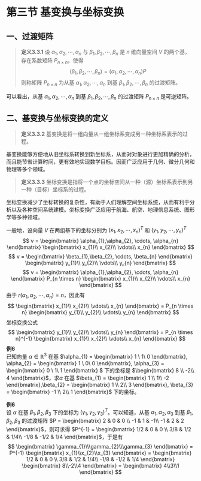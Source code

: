 # 第三节 基变换与坐标变换
## 一、过渡矩阵
> **定义3.3.1** 设 $\alpha_{1},\alpha_{2}, \cdots, \alpha_{n}$ 与 $\beta_{1}, \beta_{2}, \cdots, \beta_{n}$ 是 $n$ 维向量空间 $V$ 的两个基，存在系数矩阵 $P_{n \times n}$，使得
> $$(\beta_{1}, \beta_{2}, \cdots, \beta_{n}) = (\alpha_{1},\alpha_{2}, \cdots, \alpha_{n})P$$
> 则称矩阵 $P_{n \times n}$ 为从基 $\alpha_{1},\alpha_{2}, \cdots, \alpha_{n}$ 到基 $\beta_{1}, \beta_{2}, \cdots, \beta_{n}$ 的过渡矩阵。

可以看出，从基 $\alpha_{1},\alpha_{2}, \cdots, \alpha_{n}$ 到基 $\beta_{1}, \beta_{2}, \cdots, \beta_{n}$ 的过渡矩阵 $P_{n \times n}$ 是可逆矩阵。

## 二、基变换与坐标变换的定义
> **定义3.3.2** 基变换是将一组向量从一组坐标系变成另一种坐标系表示的过程。

基变换能够方便地从旧坐标系转换到新坐标系，从而对对象进行更加精确的分析，而且能节省计算时间，更有效地实现数学目标。因而广泛应用于几何、微分几何和物理等多个领域。
> **定义3.3.3**  坐标变换是指将一个点的坐标空间从一种（源）坐标系表示到另一种（目标）坐标系的过程。

坐标变换减少了坐标转换的复杂性，有助于人们理解空间坐标系统，从而有利于分析以及各种空间系统建模。坐标变换广泛应用于航海、航空、地理信息系统、图形学等多种领域。

一般地，设向量 $V$ 在两组基下的坐标分别为 $(x_{1}, x_{2}, \cdots, x_{n})^T$ 和 $(y_{1}, y_{2}, \cdots, y_{n})^T$
$$
v = \begin{bmatrix} \alpha_{1},\alpha_{2}, \cdots, \alpha_{n} \end{bmatrix}
\begin{bmatrix}
x_{1}\\
x_{2}\\
\vdots\\
x_{n}
\end{bmatrix}
$$
$$
v = \begin{bmatrix} \beta_{1},\beta_{2}, \cdots, \beta_{n} \end{bmatrix}
\begin{bmatrix}
y_{1}\\ y_{2}\\ \vdots\\ y_{n}
\end{bmatrix}
$$
$$
v = \begin{bmatrix} \alpha_{1},\alpha_{2}, \cdots, \alpha_{n} \end{bmatrix} P_{n \times n}
\begin{bmatrix}
x_{1}\\
x_{2}\\
\vdots\\
x_{n}
\end{bmatrix}
$$
由于 $r(\alpha_{1},\alpha_{2}, \cdots, \alpha_{n}) = n$，因此有
$$
\begin{bmatrix}
x_{1}\\ x_{2}\\ \vdots\\ x_{n}
\end{bmatrix} = P_{n \times n}
\begin{bmatrix}
y_{1}\\ y_{2}\\ \vdots\\ y_{n}
\end{bmatrix}
$$
坐标变换公式
$$
\begin{bmatrix}
y_{1}\\ y_{2}\\ \vdots\\ y_{n}
\end{bmatrix} = P_{n \times n}^{-1}
\begin{bmatrix}
x_{1}\\ x_{2}\\ \vdots\\ x_{n}
\end{bmatrix}
$$
**例6**  
已知向量 $\alpha \in \mathbb{R}^3$ 在基 $\alpha_{1} = \begin{bmatrix}
1 \\ 1\\ 0
\end{bmatrix}, 
\alpha_{2} = \begin{bmatrix}
1 \\ 0\\ 0
\end{bmatrix}, 
\alpha_{3} = \begin{bmatrix}
0 \\ 1\\ 1
\end{bmatrix}
$
下的坐标是 $\begin{bmatrix}
8 \\ -2\\ 4
\end{bmatrix}$，求$\alpha$ 在基 $\beta_{1} = \begin{bmatrix}
1 \\ 1\\ -2
\end{bmatrix},\beta_{2} = \begin{bmatrix}
1 \\ 2\\ 3
\end{bmatrix}, \beta_{3} = \begin{bmatrix}
-1 \\ 2\\ 1
\end{bmatrix}$ 下的坐标。

**例6**  
设 $\alpha$ 在基 $\beta_{1}, \beta_{2}, \beta_{3}$ 下的坐标为 $(\gamma_{1}, \gamma_{2}, \gamma_{3})^T$。可以知道，从基 $\alpha_{1}, \alpha_{2}, \alpha_{3}$ 到基 $\beta_{1}, \beta_{2}, \beta_{3}$ 的过渡矩阵 $P = \begin{bmatrix}
2 & 0 & 0 \\
-1 & 1 & -1\\ 
-1 & 2 & 2
\end{bmatrix}$，则可求得 $P^{-1} = \begin{bmatrix}
1/2 & 0 & 0 \\
3/8 & 1/2 & 1/4\\ 
-1/8 & -1/2 & 1/4
\end{bmatrix}$，于是有
$$
\begin{bmatrix}
\gamma_{1}\\\gamma_{2}\\\gamma_{3}
\end{bmatrix} = P^{-1}
\begin{bmatrix}
x_{1}\\x_{2}\\x_{3}
\end{bmatrix} =
\begin{bmatrix}
1/2 & 0 & 0 \\
3/8 & 1/2 & 1/4\\ 
-1/8 & -1/2 & 1/4
\end{bmatrix}
\begin{bmatrix}
8\\-2\\4
\end{bmatrix} = \begin{bmatrix}
4\\3\\1
\end{bmatrix}
$$
